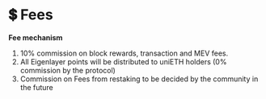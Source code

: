 # 💲 Fees

**Fee mechanism**

1. 10% commission on block rewards, transaction and MEV fees.
2. All Eigenlayer points will be distributed to uniETH holders (0% commission by the protocol)
3. Commission on Fees from restaking to be decided by the community in the future
